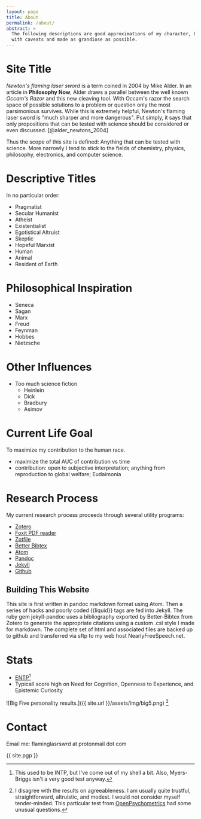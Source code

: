 ```yaml
---
layout: page
title: About
permalink: /about/
abstract: >
  The following descriptions are good approximations of my character, but always
  with caveats and made as grandiose as possible.
---
```


# Site Title
*Newton's flaming laser sword* is a term coined in 2004 by Mike Alder. In an article in __Philosophy Now__, Alder draws a parallel between the well known *Occam's Razor* and this new cleaving tool. With Occam's razor the search space of possible solutions to a problem or question only the most parsimonious survives. While this is extremely helpful, Newton's flaming laser sword is "much sharper and more dangerous". Put simply, it says that only propositions that can be tested with science should be considered or even discussed.  [@alder_newtons_2004]

Thus the scope of this site is defined: Anything that can be tested with science. More narrowly I tend to stick to the fields of chemistry, physics, philosophy, electronics, and computer science.

# Descriptive Titles
In no particular order:

- Pragmatist
- Secular Humanist
- Atheist
- Existentialist
- Egotistical Altruist
- Skeptic
- Hopeful Marxist
- Human
- Animal
- Resident of Earth

# Philosophical Inspiration
- Seneca
- Sagan
- Marx
- Freud
- Feynman
- Hobbes
- Nietzsche

# Other Influences
- Too much science fiction
   - Heinlein
   - Dick
   - Bradbury
   - Asimov

# Current Life Goal
To maximize my contribution to the human race.

- maximize the total AUC of contribution vs time
- contribution: open to subjective interpretation; anything from reproduction to global welfare; Eudaimonia

# Research Process
My current research process proceeds through several utility programs:

- [Zotero][]
- [Foxit PDF reader][]
- [Zotfile][]
- [Better Bibtex][]
- [Atom][]
- [Pandoc][]
- [Jekyll][]
- [Github][]

## Building This Website

This site is first written in pandoc markdown format using Atom. Then a series of hacks and poorly coded {{liquid}} tags are fed into Jekyll. The ruby gem jekyll-pandoc uses a bibliography exported by Better-Bibtex from Zotero to generate the appropriate citations using a custom .csl style I made for markdown. The complete set of html and associated files are backed up to github and transferred via sftp to my web host NearlyFreeSpeech.net.

# Stats

- [ENTP][][^1]
- Typicall score high on Need for Cognition, Openness to Experience, and Epistemic Curiosity

![Big Five personality results.]({{ site.url }}/assets/img/big5.png) [^2]

# Contact

Email me: flaminglasrswrd at protonmail dot com

{{ site.pgp }}

<!--notes-->
[^1]: This used to be INTP, but I've come out of my shell a bit. Also, Myers-Briggs isn't a very good test anyway.
[^2]: I disagree with the results on agreeableness. I am usually quite trustful, straightforward, altruistic, and modest. I would not consider myself tender-minded. This particular test from [OpenPsychometrics][] had some unusual questions.

<!--links-->
[ENTP]: https://www.16personalities.com/entp-personality
[OpenPsychometrics]: https://openpsychometrics.org
[Zotero]: https://www.zotero.org/
[Foxit PDF reader]: https://www.foxitsoftware.com/pdf-reader/
[Zotfile]: https://zotfile.com/
[Atom]: https://atom.io/
[Better Bibtex]: https://retorque.re/zotero-better-bibtex/
[Jekyll]: https://jekyllrb.com/
[Github]: https://github.com
[Pandoc]: https://pandoc.org
